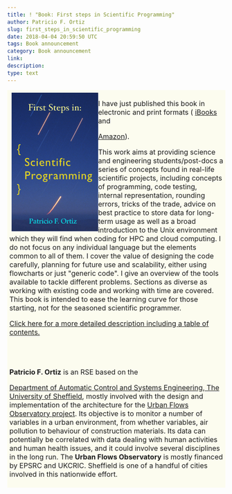 ```yaml
---
title: ! "Book: First steps in Scientific Programming"
author: Patricio F. Ortiz
slug: first_steps_in_scientific_programming
date: 2018-04-04 20:59:50 UTC
tags: Book announcement
category: Book announcement
link:
description:
type: text
---
```







<div style="background:#fcfcef; display: inline-block; font-size:16px; padding: 1%;">

  <div style="float:left; margin-left: 1%; padding: 0.25% 0;">
    <img src="/assets/images/firstSteps.jpg" width="200px">
  </div>


I have just published this book in electronic and print formats (
<a href="https://itunes.apple.com/us/book/first-steps-in-scientific-programming/id1348035265?ls=1&mt=11">iBooks</a>
and

<a href="https://www.amazon.co.uk/First-Steps-Scientific-Programming-Patricio-ebook/dp/B079V9TN7Z/ref=sr_1_1?ie=UTF8&qid=1522938372&sr=8-1&keywords=first+steps+in+scientific+programming">
Amazon</a>).

This work aims at providing science and engineering students/post-docs
a series of concepts found in real-life scientific projects, including
concepts of programming, code testing, internal representation,
rounding errors, tricks of the trade, advice on best practice to
store data for long-term usage  as well as a broad introduction to the
Unix environment which they will find when coding for HPC and cloud
computing. I do not focus on any individual language but the elements
common to all of them. I cover the value of designing the code
carefully, planning for future use and scalability, either using
flowcharts or just "generic code". I give an overview of the tools
available to tackle different problems.  Sections as diverse as
working with existing code and working with time are covered.  This
book is intended to ease the learning curve for those starting, not
for the seasoned scientific programmer.

<a href="/assets/images/firstSteps4.pdf">
Click here for a more detailed description including a table of contents.
</a>

<br><br>

<strong>Patricio F. Ortiz</strong> is an RSE based on the 

<a href="https://www.sheffield.ac.uk/acse">Department
of Automatic Control and Systems Engineering, The University of
Sheffield</a>, mostly involved with the design and implementation of
the architecture for the
<a href="http://urbanflows.org.uk/">Urban Flows Observatory
project</a>.  Its objective is to monitor a number of variables in a urban
environment, from whether variables, air pollution to behaviour of
construction materials. Its data can potentially be correlated with data
dealing with human activities and human health issues, and it could involve several disciplines
in the long run. The <b>Urban Flows Observatory</b> is mostly financed by EPSRC
and UKCRIC. Sheffield is one of a handful of cities involved in this
nationwide effort.

  </font>
  </div>
</div>

